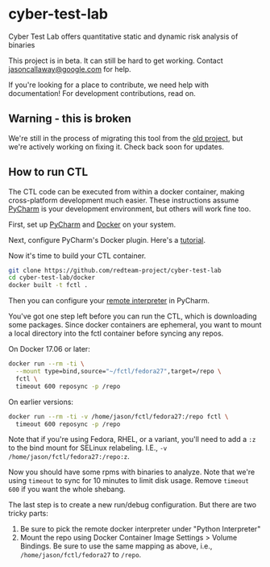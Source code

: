 # cyber-test-lab
Cyber Test Lab offers quantitative static and dynamic risk analysis of binaries

This project is in beta. It can still be hard to get working. Contact [jasoncallaway@google.com](matilto:jasoncallaway@google.com) for help.

If you're looking for a place to contribute, we need help with documentation! For development contributions, read on.

## Warning - this is broken
We're still in the process of migrating this tool from the [old project](https://github.com/fedoraredteam/cyber-test-lab), but we're actively working on fixing it. Check back soon for updates.

## How to run CTL

The CTL code can be executed from within a docker container, making cross-platform development much easier. These instructions assume [PyCharm](https://www.jetbrains.com/pycharm/) is your development environment, but others will work fine too.

First, set up [PyCharm](https://www.jetbrains.com/pycharm/download/#section=linux) and [Docker](https://docs.docker.com/get-started/) on your system.

Next, configure PyCharm's Docker plugin. Here's a [tutorial](https://blog.jetbrains.com/pycharm/2015/12/using-docker-in-pycharm/).

Now it's time to build your CTL container.

```bash
git clone https://github.com/redteam-project/cyber-test-lab
cd cyber-test-lab/docker
docker built -t fctl .
```

Then you can configure your [remote interpreter](https://www.jetbrains.com/help/pycharm/configuring-remote-interpreters-via-docker.html) in PyCharm.

You've got one step left before you can run the CTL, which is downloading some packages. Since docker containers are ephemeral, you want to mount a local directory into the fctl container before syncing any repos.

On Docker 17.06 or later:
```bash
docker run --rm -ti \
  --mount type=bind,source="~/fctl/fedora27",target=/repo \
  fctl \
  timeout 600 reposync -p /repo
```

On earlier versions:
```bash
docker run --rm -ti -v /home/jason/fctl/fedora27:/repo fctl \
  timeout 600 reposync -p /repo
```

Note that if you're using Fedora, RHEL, or a variant, you'll need to add a ```:z``` to the bind mount for SELinux relabeling. I.E., ```-v /home/jason/fctl/fedora27:/repo:z```.

Now you should have some rpms with binaries to analyze. Note that we're using ```timeout``` to sync for 10 minutes to limit disk usage. Remove ```timeout 600``` if you want the whole shebang.

The last step is to create a new run/debug configuration. But there are two tricky parts:

1. Be sure to pick the remote docker interpreter under "Python Interpreter"
2. Mount the repo using Docker Container Image Settings > Volume Bindings. Be sure to use the same mapping as above, i.e., ```/home/jason/fctl/fedora27``` to ```/repo```.
